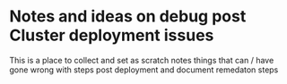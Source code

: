 # Notes and ideas on debug post Cluster deployment issues


This is a place to collect and set as scratch notes things that can / have gone wrong with steps post deployment and document remedaton steps


